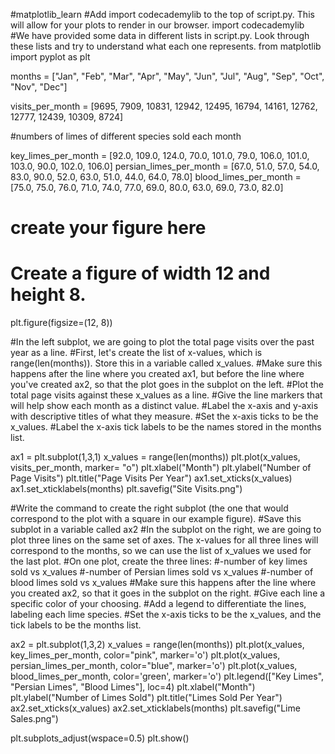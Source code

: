 #matplotlib_learn
#Add import codecademylib to the top of script.py. This will allow for your plots to render in our browser.
import codecademylib
#We have provided some data in different lists in script.py. Look through these lists and try to understand what each one represents.
from matplotlib import pyplot as plt

months = ["Jan", "Feb", "Mar", "Apr", "May", "Jun", "Jul", "Aug", "Sep", "Oct", "Nov", "Dec"]

visits_per_month = [9695, 7909, 10831, 12942, 12495, 16794, 14161, 12762, 12777, 12439, 10309, 8724]

#numbers of limes of different species sold each month

key_limes_per_month = [92.0, 109.0, 124.0, 70.0, 101.0, 79.0, 106.0, 101.0, 103.0, 90.0, 102.0, 106.0]
persian_limes_per_month = [67.0, 51.0, 57.0, 54.0, 83.0, 90.0, 52.0, 63.0, 51.0, 44.0, 64.0, 78.0]
blood_limes_per_month = [75.0, 75.0, 76.0, 71.0, 74.0, 77.0, 69.0, 80.0, 63.0, 69.0, 73.0, 82.0]


# create your figure here
# Create a figure of width 12 and height 8.
plt.figure(figsize=(12, 8))

#In the left subplot, we are going to plot the total page visits over the past year as a line.
#First, let's create the list of x-values, which is range(len(months)). Store this in a variable called x_values.
#Make sure this happens after the line where you created ax1, but before the line where you've created ax2, so that the plot goes in the subplot on the left.
#Plot the total page visits against these x_values as a line.
#Give the line markers that will help show each month as a distinct value.
#Label the x-axis and y-axis with descriptive titles of what they measure.
#Set the x-axis ticks to be the x_values.
#Label the x-axis tick labels to be the names stored in the months list.

ax1 = plt.subplot(1,3,1)
x_values = range(len(months))
plt.plot(x_values, visits_per_month, marker= "o")
plt.xlabel("Month")
plt.ylabel("Number of Page Visits")
plt.title("Page Visits Per Year")
ax1.set_xticks(x_values)
ax1.set_xticklabels(months)
plt.savefig("Site Visits.png")


#Write the command to create the right subplot (the one that would correspond to the plot with a square in our example figure).
#Save this subplot in a variable called ax2
#In the subplot on the right, we are going to plot three lines on the same set of axes. The x-values for all three lines will correspond to the months, so we can use the list of x_values we used for the last plot.
#On one plot, create the three lines:
#-number of key limes sold vs x_values
#-number of Persian limes sold vs x_values
#-number of blood limes sold vs x_values
#Make sure this happens after the line where you created ax2, so that it goes in the subplot on the right.
#Give each line a specific color of your choosing.
#Add a legend to differentiate the lines, labeling each lime species.
#Set the x-axis ticks to be the x_values, and the tick labels to be the months list.

ax2 = plt.subplot(1,3,2)
x_values = range(len(months))
plt.plot(x_values, key_limes_per_month, color="pink", marker='o')
plt.plot(x_values, persian_limes_per_month, color="blue", marker='o')
plt.plot(x_values, blood_limes_per_month, color='green', marker='o')
plt.legend(["Key Limes", "Persian Limes", "Blood Limes"], loc=4)
plt.xlabel("Month")
plt.ylabel("Number of Limes Sold")
plt.title("Limes Sold Per Year")
ax2.set_xticks(x_values)
ax2.set_xticklabels(months)
plt.savefig("Lime Sales.png")

plt.subplots_adjust(wspace=0.5)
plt.show()
